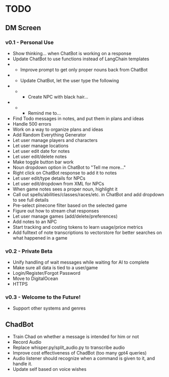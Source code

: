 # TODO
## DM Screen
### v0.1 - Personal Use
- Show thinking... when ChatBot is working on a response
- Update ChatBot to use functions instead of LangChain templates
- - Improve prompt to get only proper nouns back from ChatBot
- - Update ChatBot, let the user type the following
- - - Create NPC with black hair...
- - - Remind me to...
- Find Todo messages in notes, and put them in plans and ideas
- Handle 500 errors
- Work on a way to organize plans and ideas
- Add Random Everything Generator
- Let user manage players and characters
- Let user manage locations
- Let user edit date for notes
- Let user edit/delete notes
- Make toggle button bar work
- Noun dropdown option in ChatBot to "Tell me more..."
- Right click on ChatBot response to add it to notes
- Let user edit/type details for NPCs
- Let user edit/dropdown from XML for NPCs
- When game notes sees a proper noun, highlight it
- Call out spells/abilities/classes/races/etc. in ChatBot and add dropdown to see full details
- Pre-select pinecone filter based on the selected game
- Figure out how to stream chat responses
- Let user manage games (add/delete/preferences)
- Add notes to an NPC
- Start tracking and costing tokens to learn usage/price metrics
- Add fulltext of note transcriptions to vectorstore for better searches on what happened in a game

### v0.2 - Private Beta
- Unify handling of wait messages while waiting for AI to complete
- Make sure all data is tied to a user/game
- Login/Register/Forgot Password
- Move to DigitalOcean
- HTTPS

### v0.3 - Welcome to the Future!
- Support other systems and genres

## ChadBot
- Train Chad on whether a message is intended for him or not
- Record Audio
- Replace whisper.py/split_audio.py to transcribe audio
- Improve cost effectiveness of ChadBot (too many gpt4 queries)
- Audio listener should recognize when a command is given to it, and handle it.
- Update self based on voice wishes
